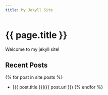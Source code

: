 ```yaml
---
title: My Jekyll Site
---
```

# {{ page.title }}

Welcome to my jekyll site!

## Recent Posts

{% for post in site.posts %}
  - [{{ post.title }}]({{ post.url }})
{% endfor %}
